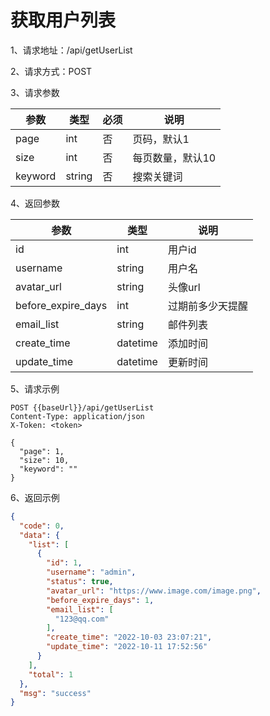 # 获取用户列表

1、请求地址：/api/getUserList

2、请求方式：POST

3、请求参数

| 参数  | 类型   | 必须 | 说明 |
| -| - | - | - |
|page | int | 否 | 页码，默认1
|size | int | 否 | 每页数量，默认10
|keyword | string | 否 | 搜索关键词

4、返回参数

| 参数  | 类型   | 说明 |
| -| - | - |
| id | int | 用户id
| username | string | 用户名
| avatar_url | string | 头像url
| before_expire_days | int  | 过期前多少天提醒
| email_list | string  | 邮件列表
| create_time | datetime  | 添加时间
| update_time | datetime  | 更新时间

5、请求示例

```
POST {{baseUrl}}/api/getUserList
Content-Type: application/json
X-Token: <token>

{
  "page": 1,
  "size": 10,
  "keyword": ""
}
```

6、返回示例

```json
{
  "code": 0,
  "data": {
    "list": [
      {
        "id": 1,
        "username": "admin",
        "status": true,
        "avatar_url": "https://www.image.com/image.png",
        "before_expire_days": 1,
        "email_list": [
          "123@qq.com"
        ],
        "create_time": "2022-10-03 23:07:21",
        "update_time": "2022-10-11 17:52:56"
      }
    ],
    "total": 1
  },
  "msg": "success"
}
```


